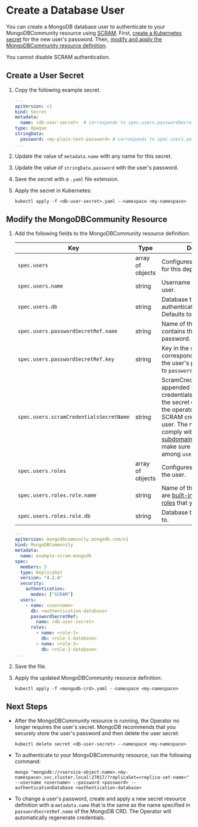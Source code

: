 # Create a Database User #

You can create a MongoDB database user to authenticate to your MongoDBCommunity resource using [SCRAM](https://docs.mongodb.com/manual/core/security-scram/). First, [create a Kubernetes secret](#create-a-user-secret) for the new user's password. Then, [modify and apply the MongoDBCommunity resource definition](#modify-the-mongodbcommunity-resource).

You cannot disable SCRAM authentication.

## Create a User Secret

1. Copy the following example secret.

     ```yaml
     ---
     apiVersion: v1
     kind: Secret
     metadata:
       name: <db-user-secret>  # corresponds to spec.users.passwordSecretRef.name in the MongoDB CRD
     type: Opaque
     stringData:
       password: <my-plain-text-password> # corresponds to spec.users.passwordSecretRef.key in the MongoDB CRD
     ...
     ```
1. Update the value of `metadata.name` with any name for this secret.
1. Update the value of `stringData.password` with the user's password.
1. Save the secret with a `.yaml` file extension.
1. Apply the secret in Kubernetes:
   ```
   kubectl apply -f <db-user-secret>.yaml --namespace <my-namespace>
   ```

## Modify the MongoDBCommunity Resource

1. Add the following fields to the MongoDBCommunity resource definition:

   | Key | Type | Description | Required? |
   |----|----|----|----|
   | `spec.users` | array of objects | Configures database users for this deployment. | Yes |
   | `spec.users.name` | string | Username of the database user. | Yes |
   | `spec.users.db` | string | Database that the user authenticates against. Defaults to `admin`. | No |
   | `spec.users.passwordSecretRef.name` | string | Name of the secret that contains the user's plain text password. | Yes|
   | `spec.users.passwordSecretRef.key` | string| Key in the secret that corresponds to the value of the user's password. Defaults to `password`. | No |
   | `spec.users.scramCredentialsSecretName` | string| ScramCredentialsSecretName appended by string "scram-credentials" is the name of the secret object created by the operator for storing SCRAM credentials for the user. The name should comply with [DNS1123 subdomain](https://tools.ietf.org/html/rfc1123). Also, please make sure the name is unique among `users`.  | Yes |
   | `spec.users.roles` | array of objects | Configures roles assigned to the user. | Yes |
   | `spec.users.roles.role.name` | string | Name of the role. Valid values are [built-in roles](https://docs.mongodb.com/manual/reference/built-in-roles/#built-in-roles) and [custom roles](deploy-configure.md#define-a-custom-database-role) that you have defined. | Yes |
   | `spec.users.roles.role.db` | string | Database that the role applies to. | Yes |

   ```yaml
   ---
   apiVersion: mongodbcommunity.mongodb.com/v1
   kind: MongoDBCommunity
   metadata:
     name: example-scram-mongodb
   spec:
     members: 3
     type: ReplicaSet
     version: "4.2.6"
     security:
       authentication:
         modes: ["SCRAM"]
     users:
       - name: <username>
         db: <authentication-database>
         passwordSecretRef:
           name: <db-user-secret>
         roles:
           - name: <role-1>
             db: <role-1-database>
           - name: <role-2>
             db: <role-2-database>
   ...
   ```
2. Save the file.
3. Apply the updated MongoDBCommunity resource definition:

   ```
   kubectl apply -f <mongodb-crd>.yaml --namespace <my-namespace>
   ```

## Next Steps

- After the MongoDBCommunity resource is running, the Operator no longer requires the user's secret. MongoDB recommends that you securely store the user's password and then delete the user secret:
  ```
  kubectl delete secret <db-user-secret> --namespace <my-namespace>
  ```

- To authenticate to your MongoDBCommunity resource, run the following command:
   ```
   mongo "mongodb://<service-object-name>.<my-namespace>.svc.cluster.local:27017/?replicaSet=<replica-set-name>" --username <username> --password <password> --authenticationDatabase <authentication-database>
   ```
- To change a user's password, create and apply a new secret resource definition with a `metadata.name` that is the same as the name specified in `passwordSecretRef.name` of the MongoDB CRD. The Operator will automatically regenerate credentials.
